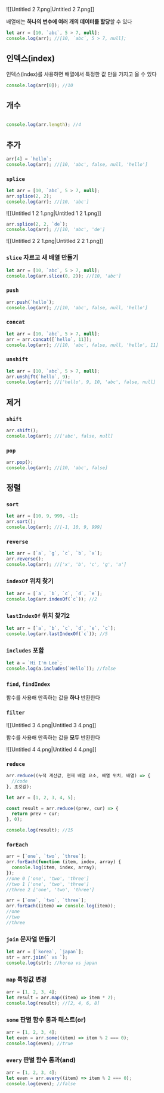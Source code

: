 ![[Untitled 2 7.png|Untitled 2 7.png]]

배열에는 **하나의 변수에 여러 개의 데이터를 할당**할 수 있다

```JavaScript
let arr = [10, `abc`, 5 > 7, null];
console.log(arr); //[10, `abc`, 5 > 7, null];
```

## 인덱스(index)

인덱스(index)를 사용하면 배열에서 특정한 값 만을 가지고 올 수 있다

```JavaScript
console.log(arr[0]); //10
```

## 개수

```JavaScript

console.log(arr.length); //4
```

## 추가

```JavaScript
arr[4] = `hello`;
console.log(arr); //[10, 'abc', false, null, 'hello']
```

  

### `splice`

```JavaScript
let arr = [10, `abc`, 5 > 7, null];
arr.splice(2, 2);
console.log(arr); //[10, 'abc']
```

![[Untitled 1 2 1.png|Untitled 1 2 1.png]]

```JavaScript
arr.splice(2, 2, `de`);
console.log(arr); //[10, 'abc', 'de']
```

![[Untitled 2 2 1.png|Untitled 2 2 1.png]]

### `slice` 자르고 새 배열 만들기

```JavaScript
let arr = [10, `abc`, 5 > 7, null];
console.log(arr.slice(0, 2)); //[10, 'abc']
```

### `push`

```JavaScript
arr.push(`hello`);
console.log(arr); //[10, 'abc', false, null, 'hello']
```

### `concat`

```JavaScript
let arr = [10, `abc`, 5 > 7, null];
arr = arr.concat([`hello`, 11]);
console.log(arr); //[10, 'abc', false, null, 'hello', 11]
```

### `unshift`

```JavaScript
let arr = [10, `abc`, 5 > 7, null];
arr.unshift(`hello`, 9);
console.log(arr); //['hello', 9, 10, 'abc', false, null]
```

## 제거

### `shift`

```JavaScript
arr.shift();
console.log(arr); //['abc', false, null]
```

### `pop`

```JavaScript
arr.pop();
console.log(arr); //[10, 'abc', false]
```

## 정렬

### `sort`

```JavaScript
let arr = [10, 9, 999, -1];
arr.sort();
console.log(arr); //[-1, 10, 9, 999]
```

### `reverse`

```JavaScript
let arr = [`a`, `g`, `c`, `b`, `x`];
arr.reverse();
console.log(arr); //['x', 'b', 'c', 'g', 'a']
```

### `indexOf` 위치 찾기

```JavaScript
let arr = [`a`, `b`, `c`, `d`, `e`];
console.log(arr.indexOf(`c`)); //2
```

### `lastIndexOf` 위치 찾기2

```JavaScript
let arr = [`a`, `b`, `c`, `d`, `e`, `c`];
console.log(arr.lastIndexOf(`c`)); //5
```

### `includes` 포함

```JavaScript
let a = `Hi I'm Lee`;
console.log(a.includes(`Hello`)); //false
```

### `find`, `findIndex`

함수를 사용해 만족하는 값을 **하나** 반환한다

### `filter`

![[Untitled 3 4.png|Untitled 3 4.png]]

함수를 사용해 만족하는 값을 **모두** 반환한다

![[Untitled 4 4.png|Untitled 4 4.png]]

### `reduce`

```JavaScript
arr.reduce((누적 계산값, 현재 배열 요소, 배열 위치, 배열) => {
  //code
}, 초깃값);
```

```JavaScript
let arr = [1, 2, 3, 4, 5];

const result = arr.reduce((prev, cur) => {
  return prev + cur;
}, 0);

console.log(result); //15
```

### `forEach`

```JavaScript
arr = [`one`, `two`, `three`];
arr.forEach(function (item, index, array) {
  console.log(item, index, array);
});
//one 0 ['one', 'two', 'three']
//two 1 ['one', 'two', 'three']
//three 2 ['one', 'two', 'three']
```

```JavaScript
arr = [`one`, `two`, `three`];
arr.forEach((item) => console.log(item));
//one
//two
//three
```

### `join` 문자열 만들기

```JavaScript
let arr = [`korea`, `japan`];
str = arr.join(` vs `);
console.log(str); //korea vs japan
```

### `map` 특정값 변경

```JavaScript
arr = [1, 2, 3, 4];
let result = arr.map((item) => item * 2);
console.log(result); //[2, 4, 6, 8]
```

### `some` 판별 함수 통과 테스트(or)

```JavaScript
arr = [1, 2, 3, 4];
let even = arr.some((item) => item % 2 === 0);
console.log(even); //true
```

### `every` 판별 함수 통과(and)

```JavaScript
arr = [1, 2, 3, 4];
let even = arr.every((item) => item % 2 === 0);
console.log(even); //false
```